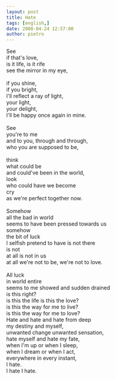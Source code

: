 ```yaml
---
layout: post
title: Hate
tags: [english,]
date: 2008-04-24 12:57:00
author: pietro
---
```

See<br/>if that's love,<br/>is it life, is it rife<br/>see the mirror in my eye,<br/><br/>if you shine,<br/>if you bright,<br/>I'll reflect a ray of light,<br/>your light,<br/>your delight,<br/>I'll be happy once again in mine.<br/><br/>See<br/>you're to me<br/>and to you, through and through,<br/>who you are supposed to be,<br/><br/>think<br/>what could be<br/>and could've been in the world,<br/>look<br/>who could have we become<br/>cry<br/>as we're perfect together now.<br/><br/>Somehow<br/>all the bad in world<br/>seems to have been pressed towards us<br/>somehow<br/>the bit of luck<br/>I selfish pretend to have is not there<br/>is not<br/>at all is not in us<br/>at all we're not to be, we're not to love.<br/><br/>All luck<br/>in world entire<br/>seems to me showed and sudden drained<br/>is this right?<br/>is this the life is this the love?<br/>is this the way for me to live?<br/>is this the way for me to love?<br/>Hate and hate and hate from deep<br/>my destiny and myself,<br/>unwanted change unwanted sensation,<br/>hate myself and hate my fate,<br/>when I'm up or when I sleep,<br/>when I dream or when I act,<br/>everywhere in every instant,<br/>I hate.<br/>I hate I hate.
